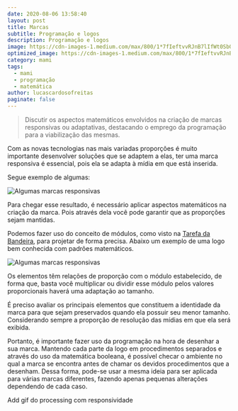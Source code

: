 ```yaml
---
date: 2020-08-06 13:58:40
layout: post
title: Marcas
subtitle: Programação e logos
description: Programação e logos
image: https://cdn-images-1.medium.com/max/800/1*7fIeftvvRJnB7lIfWt0SbQ.gif
optimized_image: https://cdn-images-1.medium.com/max/800/1*7fIeftvvRJnB7lIfWt0SbQ.gif
category: mami
tags:
  - mami
  - programação
  - matemática
author: lucascardosofreitas
paginate: false
---
```


>  Discutir os aspectos matemáticos envolvidos na criação de marcas responsivas ou adaptativas, destacando o emprego da programação para a viabilização das mesmas.

Com as novas tecnologias nas mais variadas proporções é muito importante desenvolver soluções que se adaptem a elas, ter uma marca responsiva é essencial, pois ela se adapta à mídia em que está inserida.  

Segue exemplo de algumas:

![Algumas marcas responsivas](https://lukas380.github.io/assets/img/post_img_body/marcas_responsivas.jpeg)

Para chegar esse resultado, é necessário aplicar aspectos matemáticos na criação da marca. Pois através dela você pode garantir que as proporções sejam mantidas. 

Podemos fazer uso do conceito de módulos, como visto na [Tarefa da Bandeira](https://lukas380.github.io/bandeira/), para projetar de forma precisa. Abaixo um exemplo de uma logo bem conhecida com padrões matemáticos.

![Algumas marcas responsivas](https://miro.medium.com/max/2488/0*4KLd210Gofj3q8EL.jpg)

Os elementos têm relações de proporção com o módulo estabelecido, de forma que, basta você multiplicar ou dividir esse módulo pelos valores proporcionais haverá uma adaptação ao tamanho. 

É preciso avaliar os principais elementos que constituem a identidade da marca para que sejam preservados quando ela possuir seu menor tamanho. Considerando sempre a proporção de resolução das mídias em que ela será exibida.

Portanto, é importante fazer uso da programação na hora de desenhar a sua marca. Mantendo cada parte da logo em procedimentos separados e através do uso da matemática booleana, é possível checar o ambiente no qual a marca se encontra antes de chamar os devidos procedimentos que a desenham. Dessa forma, pode-se usar a mesma ideia para ser aplicada para várias marcas diferentes, fazendo apenas pequenas alterações dependendo de cada caso.

Add gif do processing com responsividade